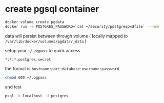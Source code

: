 # create pgsql container

```sh
docker volume create pgdata
docker run -e POSTGRES_PASSWORD=`cat ~/security/postgrespwdfile` --name postgres --mount source=pgdata,target=/var/lib/postgresql/data -d -p 5432:5432/tcp postgres:11.5
```

data will persist between through volume ( locally mapped to `/var/lib/docker/volumes/pgdata/_data` )

setup your `~/.pgpass` to quick access

```
*:*:*:postgres:secret
```

the format is `hostname:port:database:username:password`

```sh
chmod 600 ~/.pgpass
```

and test

```sh
psql -h localhost -U postgres
```
